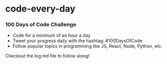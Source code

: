 # code-every-day
### 100 Days of Code Challenge

- Code for a minimum of an hour a day
- Tweet your progress daily with the hashtag: #100DaysOfCode
- Follow popular topics in programming like JS, React, Node, Python, etc.


Checkout the log.md file to follow along!
